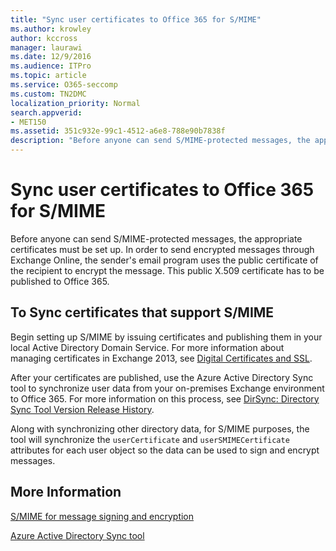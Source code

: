```yaml
---
title: "Sync user certificates to Office 365 for S/MIME"
ms.author: krowley
author: kccross
manager: laurawi
ms.date: 12/9/2016
ms.audience: ITPro
ms.topic: article
ms.service: O365-seccomp
ms.custom: TN2DMC
localization_priority: Normal
search.appverid:
- MET150
ms.assetid: 351c932e-99c1-4512-a6e8-788e90b7838f
description: "Before anyone can send S/MIME-protected messages, the appropriate certificates must be set up. In order to send encrypted messages through Exchange Online, the sender's email program uses the public certificate of the recipient to encrypt the message. This public X.509 certificate has to be published to Office 365."
---
```


# Sync user certificates to Office 365 for S/MIME

Before anyone can send S/MIME-protected messages, the appropriate certificates must be set up. In order to send encrypted messages through Exchange Online, the sender's email program uses the public certificate of the recipient to encrypt the message. This public X.509 certificate has to be published to Office 365.
  
## To Sync certificates that support S/MIME

Begin setting up S/MIME by issuing certificates and publishing them in your local Active Directory Domain Service. For more information about managing certificates in Exchange 2013, see [Digital Certificates and SSL](http://technet.microsoft.com/library/a9e2e08c-d46a-4135-a387-eb653212b676.aspx).
  
After your certificates are published, use the Azure Active Directory Sync tool to synchronize user data from your on-premises Exchange environment to Office 365. For more information on this process, see [DirSync: Directory Sync Tool Version Release History](https://go.microsoft.com/fwlink/p/?LinkId=392587).
  
Along with synchronizing other directory data, for S/MIME purposes, the tool will synchronize the  `userCertificate` and  `userSMIMECertificate` attributes for each user object so the data can be used to sign and encrypt messages. 
  
## More Information

[S/MIME for message signing and encryption](s-mime-for-message-signing-and-encryption.md)
  
[Azure Active Directory Sync tool](https://go.microsoft.com/fwlink/p/?LinkId=392587)
  

